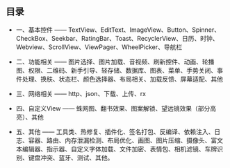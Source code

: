 ##  目录
- 一、基本控件 —— TextView、EditText、ImageView、Button、Spinner、CheckBox、Seekbar、RatingBar、Toast、RecyclerView、日历、时钟、Webview、ScrollView、ViewPager、WheelPicker、导航栏

- 二、功能相关 —— 图片选择、图片加载、音视频、刷新控件、动画、轮播图、权限、二维码、新手引导、轻存储、数据库、图表、菜单、手势关闭、事件处理、换肤、状态栏、颜色选择器、布局相关、加载反馈、屏幕适配、其他

- 三、网络相关 —— http、json、下载、上传、rx

- 四、自定义View —— 蛛网图、翻书效果、图案解锁、望远镜效果（部分高亮）、其他

- 五、其他 —— 工具类、热修复、插件化、签名打包、反编译、依赖注入、日志、容器、路由、内存泄漏检测、布局优化、画图、图片压缩、摄像头、富文本编辑器、指示器、自定义字体加载、文件加密、表情包、相机滤镜、车牌识别、键盘冲突、蓝牙、测试、其他。